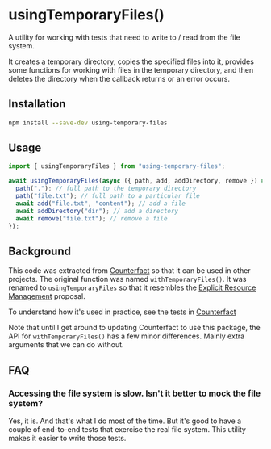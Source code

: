 # usingTemporaryFiles()

A utility for working with tests that need to write to / read from the file system.

It creates a temporary directory, copies the specified files into it, provides some functions
for working with files in the temporary directory, and then deletes the directory
when the callback returns or an error occurs.

## Installation

```sh copy
npm install --save-dev using-temporary-files
```

## Usage

```js copy
import { usingTemporaryFiles } from "using-temporary-files";

await usingTemporaryFiles(async ({ path, add, addDirectory, remove }) => {
  path("."); // full path to the temporary directory
  path("file.txt"); // full path to a particular file
  await add("file.txt", "content"); // add a file
  await addDirectory("dir"); // add a directory
  await remove("file.txt"); // remove a file
});
```

## Background

This code was extracted from [Counterfact](https://github.com/pmcelhaney/counterfact) so that it can be
used in other projects. The original function was named `withTemporaryFiles()`. It was renamed to
`usingTemporaryFiles` so that it resembles the
[Explicit Resource Management](https://github.com/tc39/proposal-explicit-resource-management) proposal.

To understand how it's used in practice, see the tests in [Counterfact](https://github.com/search?q=repo%3Apmcelhaney%2Fcounterfact%20withTemporaryFiles&type=code)

Note that until I get around to updating Counterfact to use this package, the API for `withTemporaryFiles()`
has a few minor differences. Mainly extra arguments that we can do without.

## FAQ

### Accessing the file system is slow. Isn't it better to mock the file system?

Yes, it is. And that's what I do most of the time. But it's good to have a couple of end-to-end tests
that exercise the real file system. This utility makes it easier to write those tests.
